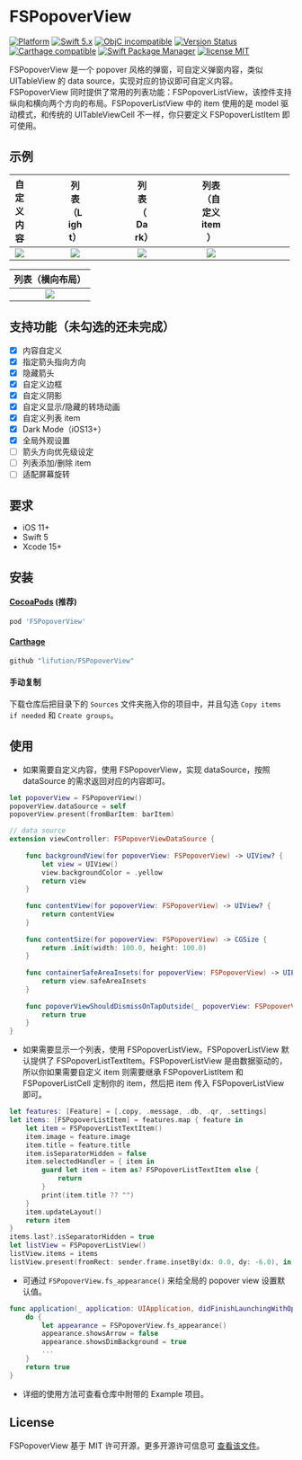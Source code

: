 # FSPopoverView

[![Platform](https://img.shields.io/badge/Platform-iOS-yellowgreen)](https://img.shields.io/badge/Platform-iOS-yellowgreen)
[![Swift 5.x](https://img.shields.io/badge/Swift-5.x-orange.svg?style=flat)](https://developer.apple.com/swift/)
[![ObjC incompatible](https://img.shields.io/badge/ObjC-incompatible-red)](https://img.shields.io/badge/ObjC-incompatible-red)
[![Version Status](https://img.shields.io/cocoapods/v/FSPopoverView.svg)](https://cocoapods.org/pods/FSPopoverView)
[![Carthage compatible](https://img.shields.io/badge/Carthage-compatible-4BC51D.svg?style=flat)](https://github.com/Carthage/Carthage)
[![Swift Package Manager](https://img.shields.io/badge/Swift_Package_Manager-compatible-orange)](https://img.shields.io/badge/Swift_Package_Manager-compatible-orange)
[![license MIT](https://img.shields.io/cocoapods/l/FSPopoverView.svg)](https://github.com/lifution/FSPopoverView/blob/master/LICENSE)

FSPopoverView 是一个 popover 风格的弹窗，可自定义弹窗内容，类似 UITableView 的 data source，实现对应的协议即可自定义内容。FSPopoverView 同时提供了常用的列表功能：FSPopoverListView，该控件支持纵向和横向两个方向的布局。FSPopoverListView 中的 item 使用的是 model 驱动模式，和传统的 UITableViewCell 不一样，你只要定义 FSPopoverListItem 即可使用。

## 示例

|<div style="width: 25%">**自定义内容**</div>|<div style="width: 25%">**列表（Light）**</div>|<div style="width: 25%">**列表（Dark）**</div>|<div style="width: 25%">**列表（自定义 item）**</div>|
|:--:|:--:|:--:|:--:|
|<div style="width: 25%"><img src="Screenshots/custom.PNG"></div>|<div style="width: 25%"><img src="Screenshots/list_light.PNG"></div>|<div style="width: 25%"><img src="Screenshots/list_dark.PNG"></div>|<div style="width: 25%"><img src="Screenshots/custom_item.PNG"></div>|

|**列表（横向布局）**|
|:--:|
|<img src="Screenshots/menu.PNG">|

## 支持功能（未勾选的还未完成）

- [x] 内容自定义
- [x] 指定箭头指向方向
- [x] 隐藏箭头
- [x] 自定义边框
- [x] 自定义阴影
- [x] 自定义显示/隐藏的转场动画
- [x] 自定义列表 item
- [x] Dark Mode（iOS13+）
- [x] 全局外观设置
- [ ] 箭头方向优先级设定
- [ ] 列表添加/删除 item
- [ ] 适配屏幕旋转

## 要求

* iOS 11+
* Swift 5
* Xcode 15+

## 安装

#### [CocoaPods](http://cocoapods.org) (推荐)

```ruby
pod 'FSPopoverView'
```

#### [Carthage](https://github.com/Carthage/Carthage)

````bash
github "lifution/FSPopoverView"
````

#### 手动复制

下载仓库后把目录下的 `Sources` 文件夹拖入你的项目中，并且勾选 `Copy items if needed` 和 `Create groups`。

## 使用

* 如果需要自定义内容，使用 FSPopoverView，实现 dataSource，按照 dataSource 的需求返回对应的内容即可。
```Swift
let popoverView = FSPopoverView()
popoverView.dataSource = self
popoverView.present(fromBarItem: barItem)

// data source
extension viewController: FSPopoverViewDataSource {
    
    func backgroundView(for popoverView: FSPopoverView) -> UIView? {
        let view = UIView()
        view.backgroundColor = .yellow
        return view
    }
    
    func contentView(for popoverView: FSPopoverView) -> UIView? {
        return contentView
    }
    
    func contentSize(for popoverView: FSPopoverView) -> CGSize {
        return .init(width: 100.0, height: 100.0)
    }
    
    func containerSafeAreaInsets(for popoverView: FSPopoverView) -> UIEdgeInsets {
        return view.safeAreaInsets
    }
    
    func popoverViewShouldDismissOnTapOutside(_ popoverView: FSPopoverView) -> Bool {
        return true
    }
}

```
* 如果需要显示一个列表，使用 FSPopoverListView。FSPopoverListView 默认提供了 FSPopoverListTextItem。FSPopoverListView 是由数据驱动的，所以你如果需要自定义 item 则需要继承 FSPopoverListItem 和 FSPopoverListCell 定制你的 item，然后把 item 传入 FSPopoverListView 即可。
```Swift
let features: [Feature] = [.copy, .message, .db, .qr, .settings]
let items: [FSPopoverListItem] = features.map { feature in
    let item = FSPopoverListTextItem()
    item.image = feature.image
    item.title = feature.title
    item.isSeparatorHidden = false
    item.selectedHandler = { item in
        guard let item = item as? FSPopoverListTextItem else {
            return
        }
        print(item.title ?? "")
    }
    item.updateLayout()
    return item
}
items.last?.isSeparatorHidden = true
let listView = FSPopoverListView()
listView.items = items
listView.present(fromRect: sender.frame.insetBy(dx: 0.0, dy: -6.0), in: view)
```
* 可通过 `FSPopoverView.fs_appearance()` 来给全局的 popover view 设置默认值。
```Swift
func application(_ application: UIApplication, didFinishLaunchingWithOptions launchOptions: [UIApplication.LaunchOptionsKey : Any]? = nil) -> Bool {
    do {
        let appearance = FSPopoverView.fs_appearance()
        appearance.showsArrow = false
        appearance.showsDimBackground = true
        ...
    }
    return true
}
```
* 详细的使用方法可查看仓库中附带的 Example 项目。

## License

FSPopoverView 基于 MIT 许可开源，更多开源许可信息可 [查看该文件](https://github.com/lifution/FSPopoverView/blob/master/LICENSE)。